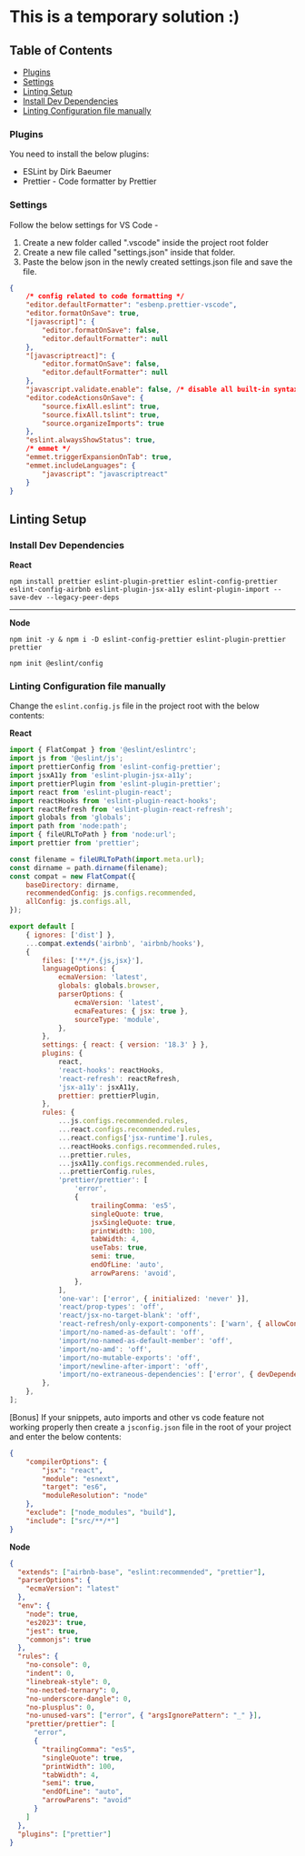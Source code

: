 # This is a temporary solution :)
## Table of Contents

-   [Plugins](#plugins)
-   [Settings](#settings)
-   [Linting Setup](#linting-setup)
-   [Install Dev Dependencies](#install-dev-dependencies)
-   [Linting Configuration file manually](#linting-configuration-file-manually)

### Plugins

You need to install the below plugins:

-   ESLint by Dirk Baeumer
-   Prettier - Code formatter by Prettier

### Settings

Follow the below settings for VS Code -

1. Create a new folder called ".vscode" inside the project root folder
2. Create a new file called "settings.json" inside that folder.
3. Paste the below json in the newly created settings.json file and save the file.

```json
{
    /* config related to code formatting */
    "editor.defaultFormatter": "esbenp.prettier-vscode",
    "editor.formatOnSave": true,
    "[javascript]": {
        "editor.formatOnSave": false,
        "editor.defaultFormatter": null
    },
    "[javascriptreact]": {
        "editor.formatOnSave": false,
        "editor.defaultFormatter": null
    },
    "javascript.validate.enable": false, /* disable all built-in syntax checking */
    "editor.codeActionsOnSave": {
        "source.fixAll.eslint": true,
        "source.fixAll.tslint": true,
        "source.organizeImports": true
    },
    "eslint.alwaysShowStatus": true,
    /* emmet */
    "emmet.triggerExpansionOnTab": true,
    "emmet.includeLanguages": {
        "javascript": "javascriptreact"
    }
}
```
## Linting Setup

### Install Dev Dependencies
__React__

```
npm install prettier eslint-plugin-prettier eslint-config-prettier eslint-config-airbnb eslint-plugin-jsx-a11y eslint-plugin-import --save-dev --legacy-peer-deps
```
___
__Node__

```
npm init -y & npm i -D eslint-config-prettier eslint-plugin-prettier prettier
```
```
npm init @eslint/config
```




### Linting Configuration file manually

Change the `eslint.config.js` file in the project root with the below contents:

__React__
```javascript
import { FlatCompat } from '@eslint/eslintrc';
import js from '@eslint/js';
import prettierConfig from 'eslint-config-prettier';
import jsxA11y from 'eslint-plugin-jsx-a11y';
import prettierPlugin from 'eslint-plugin-prettier';
import react from 'eslint-plugin-react';
import reactHooks from 'eslint-plugin-react-hooks';
import reactRefresh from 'eslint-plugin-react-refresh';
import globals from 'globals';
import path from 'node:path';
import { fileURLToPath } from 'node:url';
import prettier from 'prettier';

const filename = fileURLToPath(import.meta.url);
const dirname = path.dirname(filename);
const compat = new FlatCompat({
	baseDirectory: dirname,
	recommendedConfig: js.configs.recommended,
	allConfig: js.configs.all,
});

export default [
	{ ignores: ['dist'] },
	...compat.extends('airbnb', 'airbnb/hooks'),
	{
		files: ['**/*.{js,jsx}'],
		languageOptions: {
			ecmaVersion: 'latest',
			globals: globals.browser,
			parserOptions: {
				ecmaVersion: 'latest',
				ecmaFeatures: { jsx: true },
				sourceType: 'module',
			},
		},
		settings: { react: { version: '18.3' } },
		plugins: {
			react,
			'react-hooks': reactHooks,
			'react-refresh': reactRefresh,
			'jsx-a11y': jsxA11y,
			prettier: prettierPlugin,
		},
		rules: {
			...js.configs.recommended.rules,
			...react.configs.recommended.rules,
			...react.configs['jsx-runtime'].rules,
			...reactHooks.configs.recommended.rules,
			...prettier.rules,
			...jsxA11y.configs.recommended.rules,
			...prettierConfig.rules,
			'prettier/prettier': [
				'error',
				{
					trailingComma: 'es5',
					singleQuote: true,
					jsxSingleQuote: true,
					printWidth: 100,
					tabWidth: 4,
					useTabs: true,
					semi: true,
					endOfLine: 'auto',
					arrowParens: 'avoid',
				},
			],
			'one-var': ['error', { initialized: 'never' }],
			'react/prop-types': 'off',
			'react/jsx-no-target-blank': 'off',
			'react-refresh/only-export-components': ['warn', { allowConstantExport: true }],
			'import/no-named-as-default': 'off',
			'import/no-named-as-default-member': 'off',
			'import/no-amd': 'off',
			'import/no-mutable-exports': 'off',
			'import/newline-after-import': 'off',
			'import/no-extraneous-dependencies': ['error', { devDependencies: true }],
		},
	},
];
```

[Bonus] If your snippets, auto imports and other vs code feature not working properly then create a `jsconfig.json` file in the root of your project and enter the below contents:

```json
{
	"compilerOptions": {
		"jsx": "react",
		"module": "esnext",
		"target": "es6",
		"moduleResolution": "node"
	},
	"exclude": ["node_modules", "build"],
	"include": ["src/**/*"]
}
```

__Node__
```json
{
  "extends": ["airbnb-base", "eslint:recommended", "prettier"],
  "parserOptions": {
    "ecmaVersion": "latest"
  },
  "env": {
    "node": true,
    "es2023": true,
    "jest": true,
    "commonjs": true
  },
  "rules": {
    "no-console": 0,
    "indent": 0,
    "linebreak-style": 0,
    "no-nested-ternary": 0,
    "no-underscore-dangle": 0,
    "no-plusplus": 0,
    "no-unused-vars": ["error", { "argsIgnorePattern": "_" }],
    "prettier/prettier": [
      "error",
      {
        "trailingComma": "es5",
        "singleQuote": true,
        "printWidth": 100,
        "tabWidth": 4,
        "semi": true,
        "endOfLine": "auto",
        "arrowParens": "avoid"
      }
    ]
  },
  "plugins": ["prettier"]
}

```
